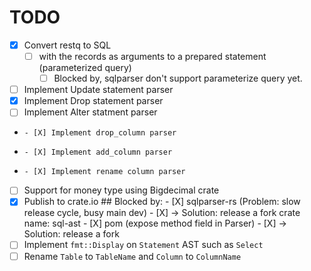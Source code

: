# TODO
- [X] Convert restq to SQL
    - [ ] with the records as arguments to a prepared statement (parameterized query)
        - [ ] Blocked by, sqlparser don't support parameterize query yet.
- [ ] Implement Update statement parser
- [X] Implement Drop statement parser
- [ ] Implement Alter statment parser
-     - [X] Implement drop_column parser
-     - [X] Implement add_column parser
-     - [X] Implement rename column parser
- [ ] Support for money type using Bigdecimal crate
- [X] Publish to crate.io
        ## Blocked by:
        - [X] sqlparser-rs  (Problem: slow release cycle, busy main dev)
              - [X] -> Solution: release a fork crate name: sql-ast
        - [X] pom (expose method field in Parser)
              - [X] -> Solution: release a fork
- [ ] Implement `fmt::Display` on `Statement` AST such as `Select`
- [ ] Rename `Table` to `TableName` and `Column` to `ColumnName`
